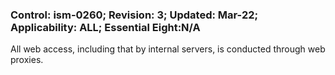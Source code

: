 ### Control: ism-0260; Revision: 3; Updated: Mar-22; Applicability: ALL; Essential Eight:N/A
<p>All web access, including that by internal servers, is conducted through web proxies.</p>